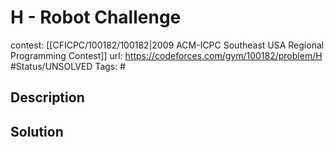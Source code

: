 # H - Robot Challenge

contest: [[CFICPC/100182/100182|2009 ACM-ICPC Southeast USA Regional Programming Contest]]
url: https://codeforces.com/gym/100182/problem/H
#Status/UNSOLVED
Tags: #

## Description

## Solution

